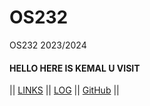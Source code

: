 # OS232
OS232 2023/2024

#### HELLO HERE IS KEMAL U VISIT

|| [LINKS](./links.md) || [LOG](TXT/mylog.txt) || [GitHub](https://github.com/muhkemallgp/os232/) ||
